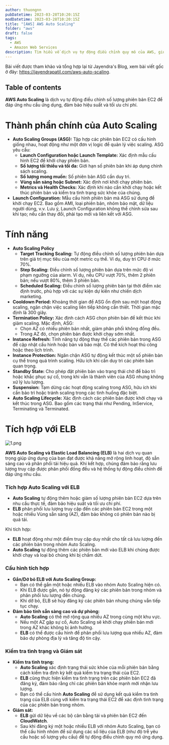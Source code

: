 ```yaml
---
author: thuongnn
pubDatetime: 2023-03-28T10:20:15Z
modDatetime: 2023-03-28T10:20:15Z
title: "[AWS] AWS Auto Scaling"
folder: "aws"
draft: false
tags:
  - AWS
  - Amazon Web Services
description: Tìm hiểu về dịch vụ tự động điều chỉnh quy mô của AWS, giúp tối ưu hóa hiệu suất và chi phí.
---
```


Bài viết được tham khảo và tổng hợp lại từ Jayendra's Blog, xem bài viết gốc ở đây: https://jayendrapatil.com/aws-auto-scaling.

## Table of contents

**AWS Auto Scaling** là dịch vụ tự động điều chỉnh số lượng phiên bản EC2 để đáp ứng nhu cầu ứng dụng, đảm bảo hiệu suất và tối ưu chi phí.

# **Thành phần chính của Auto Scaling**

- **Auto Scaling Groups (ASG):** Tập hợp các phiên bản EC2 có cấu hình giống nhau, hoạt động như một đơn vị logic để quản lý việc scaling. ASG yêu cầu:
  - **Launch Configuration hoặc Launch Template:** Xác định mẫu cấu hình EC2 để khởi chạy phiên bản.
  - **Số lượng tối thiểu và tối đa:** Giới hạn số phiên bản khi áp dụng chính sách scaling.
  - **Số lượng mong muốn:** Số phiên bản ASG cần duy trì.
  - **Vùng sẵn sàng hoặc Subnet:** Xác định nơi khởi chạy phiên bản.
  - **Metrics và Health Checks:** Xác định khi nào cần khởi chạy hoặc kết thúc phiên bản và kiểm tra tình trạng sức khỏe của chúng.
- **Launch Configuration:** Mẫu cấu hình phiên bản mà ASG sử dụng để khởi chạy EC2. Bao gồm AMI, loại phiên bản, nhóm bảo mật, dữ liệu người dùng, v.v. Lưu ý, Launch Configuration không thể chỉnh sửa sau khi tạo; nếu cần thay đổi, phải tạo mới và liên kết với ASG.

# Tính năng

- **Auto Scaling Policy**
  - **Target Tracking Scaling:** Tự động điều chỉnh số lượng phiên bản dựa trên giá trị mục tiêu của một metric cụ thể. Ví dụ, duy trì CPU ở mức 70%.
  - **Step Scaling:** Điều chỉnh số lượng phiên bản dựa trên mức độ vi phạm ngưỡng của alarm. Ví dụ, nếu CPU vượt 70%, thêm 2 phiên bản; nếu vượt 80%, thêm 3 phiên bản.
  - **Scheduled Scaling:** Điều chỉnh số lượng phiên bản tại thời điểm xác định trước, phù hợp với các sự kiện dự kiến như chiến dịch marketing.
- **Cooldown Period:** Khoảng thời gian để ASG ổn định sau một hoạt động scaling, ngăn chặn việc scaling liên tiếp không cần thiết. Thời gian mặc định là 300 giây.
- **Termination Policy:** Xác định cách ASG chọn phiên bản để kết thúc khi giảm scaling. Mặc định, ASG:
  - Chọn AZ có nhiều phiên bản nhất, giảm phân phối không đồng đều.
  - Trong AZ đó, chọn phiên bản được khởi chạy sớm nhất.
- **Instance Refresh:** Tính năng tự động thay thế các phiên bản trong ASG để cập nhật cấu hình hoặc bản vá bảo mật. Có thể kích hoạt thủ công hoặc theo lịch trình.
- **Instance Protection:** Ngăn chặn ASG tự động kết thúc một số phiên bản cụ thể trong quá trình scaling. Hữu ích khi cần duy trì các phiên bản quan trọng.
- **Standby State:** Cho phép đặt phiên bản vào trạng thái chờ để bảo trì hoặc khắc phục sự cố, trong khi vẫn là thành viên của ASG nhưng không xử lý lưu lượng.
- **Suspension:** Tạm dừng các hoạt động scaling trong ASG, hữu ích khi cần bảo trì hoặc tránh scaling trong các tình huống đặc biệt.
- **Auto Scaling Lifecycle:** Xác định cách các phiên bản được khởi chạy và kết thúc trong ASG. Bao gồm các trạng thái như Pending, InService, Terminating và Terminated.

# **Tích hợp với ELB**

![1.png](@/assets/images/aws/compute/aws-auto-scaling/1.png)

**AWS Auto Scaling và Elastic Load Balancing (ELB)** là hai dịch vụ quan trọng giúp ứng dụng của bạn đạt được khả năng mở rộng linh hoạt, độ sẵn sàng cao và phân phối tải hiệu quả. Khi kết hợp, chúng đảm bảo rằng lưu lượng truy cập được phân phối đồng đều và hệ thống tự động điều chỉnh để đáp ứng nhu cầu.

### **Tích hợp Auto Scaling với ELB**

- **Auto Scaling** tự động thêm hoặc giảm số lượng phiên bản EC2 dựa trên nhu cầu thực tế, đảm bảo hiệu suất và tối ưu chi phí.
- **ELB** phân phối lưu lượng truy cập đến các phiên bản EC2 trong một hoặc nhiều Vùng sẵn sàng (AZ), đảm bảo không có phiên bản nào bị quá tải.

Khi tích hợp:

- **ELB** hoạt động như một điểm truy cập duy nhất cho tất cả lưu lượng đến các phiên bản trong nhóm Auto Scaling.
- **Auto Scaling** tự động thêm các phiên bản mới vào ELB khi chúng được khởi chạy và loại bỏ chúng khi bị chấm dứt.

### **Cấu hình tích hợp**

- **Gắn/Dỡ bỏ ELB với Auto Scaling Group:**
  - Bạn có thể gắn một hoặc nhiều ELB vào nhóm Auto Scaling hiện có.
  - Khi ELB được gắn, nó tự động đăng ký các phiên bản trong nhóm và phân phối lưu lượng đến chúng.
  - Khi dỡ bỏ, ELB sẽ hủy đăng ký các phiên bản nhưng chúng vẫn tiếp tục chạy.
- **Đảm bảo tính sẵn sàng cao và dự phòng:**
  - **Auto Scaling** có thể mở rộng qua nhiều AZ trong cùng một khu vực.
  - Nếu một AZ gặp sự cố, Auto Scaling sẽ khởi chạy phiên bản mới trong AZ khác không bị ảnh hưởng.
  - **ELB** có thể được cấu hình để phân phối lưu lượng qua nhiều AZ, đảm bảo dự phòng địa lý và tăng độ tin cậy.

### **Kiểm tra tình trạng và Giám sát**

- **Kiểm tra tình trạng:**
  - **Auto Scaling** xác định trạng thái sức khỏe của mỗi phiên bản bằng cách kiểm tra định kỳ kết quả kiểm tra trạng thái của EC2.
  - **ELB** cũng thực hiện kiểm tra tình trạng trên các phiên bản EC2 đã đăng ký, đảm bảo rằng chỉ các phiên bản khỏe mạnh mới nhận lưu lượng.
  - Bạn có thể cấu hình **Auto Scaling** để sử dụng kết quả kiểm tra tình trạng của ELB cùng với kiểm tra trạng thái EC2 để xác định tình trạng của các phiên bản trong nhóm.
- **Giám sát:**
  - **ELB** gửi dữ liệu về các bộ cân bằng tải và phiên bản EC2 đến **CloudWatch**.
  - Sau khi đăng ký một hoặc nhiều ELB với nhóm Auto Scaling, bạn có thể cấu hình nhóm để sử dụng các số liệu của ELB (như độ trễ yêu cầu hoặc số lượng yêu cầu) để tự động điều chỉnh quy mô ứng dụng.
